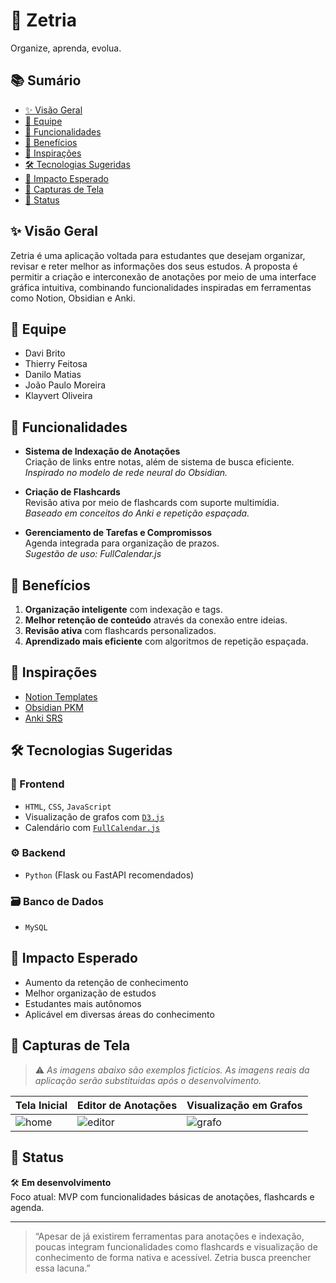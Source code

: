 # 🌌 Zetria

Organize, aprenda, evolua.

## 📚 Sumário

- [✨ Visão Geral](#-visão-geral)
- [👥 Equipe](#-equipe)
- [🧩 Funcionalidades](#-funcionalidades)
- [🎯 Benefícios](#-benefícios)
- [🧠 Inspirações](#-inspirações)
- [🛠️ Tecnologias Sugeridas](#️-tecnologias-sugeridas)
- [🚀 Impacto Esperado](#-impacto-esperado)
- [📸 Capturas de Tela](#-capturas-de-tela)
- [📌 Status](#-status)

## ✨ Visão Geral

Zetria é uma aplicação voltada para estudantes que desejam organizar, revisar e reter melhor as informações dos seus estudos. A proposta é permitir a criação e interconexão de anotações por meio de uma interface gráfica intuitiva, combinando funcionalidades inspiradas em ferramentas como Notion, Obsidian e Anki.

## 👥 Equipe

- Davi Brito  
- Thierry Feitosa  
- Danilo Matias  
- João Paulo Moreira  
- Klayvert Oliveira  

## 🧩 Funcionalidades

- **Sistema de Indexação de Anotações**  
  Criação de links entre notas, além de sistema de busca eficiente.  
  _Inspirado no modelo de rede neural do Obsidian._

- **Criação de Flashcards**  
  Revisão ativa por meio de flashcards com suporte multimídia.  
  _Baseado em conceitos do Anki e repetição espaçada._

- **Gerenciamento de Tarefas e Compromissos**  
  Agenda integrada para organização de prazos.  
  _Sugestão de uso: FullCalendar.js_

## 🎯 Benefícios

1. **Organização inteligente** com indexação e tags.
2. **Melhor retenção de conteúdo** através da conexão entre ideias.
3. **Revisão ativa** com flashcards personalizados.
4. **Aprendizado mais eficiente** com algoritmos de repetição espaçada.

## 🧠 Inspirações

- [Notion Templates](https://www.notion.com/templates)
- [Obsidian PKM](https://forum.obsidian.md)
- [Anki SRS](https://docs.ankiweb.net/studying.html)

## 🛠️ Tecnologias Sugeridas

### 🎨 Frontend
- `HTML`, `CSS`, `JavaScript`
- Visualização de grafos com [`D3.js`](https://d3js.org)
- Calendário com [`FullCalendar.js`](https://fullcalendar.io)

### ⚙️ Backend
- `Python` (Flask ou FastAPI recomendados)

### 🗃️ Banco de Dados
- `MySQL`


## 🎯 Impacto Esperado

- Aumento da retenção de conhecimento  
- Melhor organização de estudos  
- Estudantes mais autônomos  
- Aplicável em diversas áreas do conhecimento

## 📸 Capturas de Tela

> ⚠️ *As imagens abaixo são exemplos fictícios. As imagens reais da aplicação serão substituidas após o desenvolvimento.*

| Tela Inicial | Editor de Anotações | Visualização em Grafos |
|--------------|---------------------|--------------------------|
| ![home](docs/img/home.png) | ![editor](docs/img/editor.png) | ![grafo](docs/img/grafo.png) |

## 📌 Status

🛠️ **Em desenvolvimento**  
Foco atual: MVP com funcionalidades básicas de anotações, flashcards e agenda.

---

> “Apesar de já existirem ferramentas para anotações e indexação, poucas integram funcionalidades como flashcards e visualização de conhecimento de forma nativa e acessível. Zetria busca preencher essa lacuna.”

